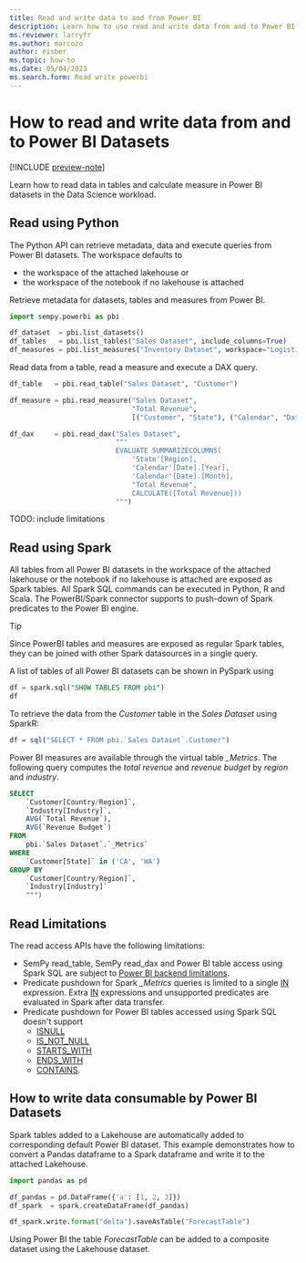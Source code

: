 ```yaml
---
title: Read and write data to and from Power BI
description: Learn how to use read and write data from and to Power BI in the Data Science workload.
ms.reviewer: larryfr
ms.author: marcozo
author: eisber
ms.topic: how-to
ms.date: 05/04/2023
ms.search.form: Read write powerbi
---
```


# How to read and write data from and to Power BI Datasets

[!INCLUDE [preview-note](../includes/preview-note.md)]

Learn how to read data in tables and calculate measure in Power BI datasets in the Data Science workload.

## Read using Python

The Python API can retrieve metadata, data and execute queries from Power BI datasets. The workspace defaults to

- the workspace of the attached lakehouse or
- the workspace of the notebook if no lakehouse is attached

Retrieve metadata for datasets, tables and measures from Power BI.

```python
import sempy.powerbi as pbi

df_dataset  = pbi.list_datasets()
df_tables   = pbi.list_tables("Sales Dataset", include_columns=True)
df_measures = pbi.list_measures("Inventory Dataset", workspace="Logistics Workspace")
```

Read data from a table, read a measure and execute a DAX query.

```python
df_table   = pbi.read_table("Sales Dataset", "Customer")

df_measure = pbi.read_measure("Sales Dataset",
                              "Total Revenue",
                              [("Customer", "State"), ("Calendar", "Date")]

df_dax     = pbi.read_dax("Sales Dataset",
                          """
                          EVALUATE SUMMARIZECOLUMNS(
                              'State'[Region],
                              'Calendar'[Date].[Year],
                              'Calendar'[Date].[Month],
                              "Total Revenue",
                              CALCULATE([Total Revenue]))
                          """)
```

TODO: include limitations

## Read using Spark

All tables from all Power BI datasets in the workspace of the attached lakehouse or the notebook if no lakehouse is attached are exposed as Spark tables. All Spark SQL commands can be executed in Python, R and Scala.
The PowerBI/Spark connector supports to push-down of Spark predicates to the Power BI engine.

> [!TIP]
> Since PowerBI tables and measures are exposed as regular Spark tables, they can be joined with other Spark datasources in a single query.

A list of tables of all Power BI datasets can be shown in PySpark using

```sql
df = spark.sql("SHOW TABLES FROM pbi")
df
```

To retrieve the data from the *Customer* table in the *Sales Dataset* using SparkR:

```R
df = sql("SELECT * FROM pbi.`Sales Dataset`.Customer")
```

Power BI measures are available through the virtual table *_Metrics*. The following query computes the *total revenue* and *revenue budget* by *region* and *industry*.

```sql
SELECT
    `Customer[Country/Region]`,
    `Industry[Industry]`,
    AVG(`Total Revenue`),
    AVG(`Revenue Budget`)
FROM
    pbi.`Sales Dataset`.`_Metrics`
WHERE
    `Customer[State]` in ('CA', 'WA')
GROUP BY
    `Customer[Country/Region]`,
    `Industry[Industry]`
    """)
```

## Read Limitations

The read access APIs have the following limitations:

- SemPy read_table, SemPy read_dax and Power BI table access using Spark SQL are subject to [Power BI backend limitations](https://learn.microsoft.com/en-us/rest/api/power-bi/datasets/execute-queries#limitations).
- Predicate pushdown for Spark *_Metrics* queries is limited to a single [IN](https://spark.apache.org/docs/3.3.0/api/sql/index.html#in) expression. Extra [IN](https://spark.apache.org/docs/3.3.0/api/sql/index.html#in) expressions and unsupported predicates are evaluated in Spark after data transfer.
- Predicate pushdown for Power BI tables accessed using Spark SQL doesn't support
  - [ISNULL](https://spark.apache.org/docs/3.3.0/api/sql/#isnull)
  - [IS_NOT_NULL](https://spark.apache.org/docs/3.3.0/api/sql/#isnotnull)
  - [STARTS_WITH](https://spark.apache.org/docs/3.3.0/api/sql/#startswith)
  - [ENDS_WITH](https://spark.apache.org/docs/3.3.0/api/sql/#endswith)
  - [CONTAINS](https://spark.apache.org/docs/3.3.0/api/sql/#contains).

## How to write data consumable by Power BI Datasets

Spark tables added to a Lakehouse are automatically added to corresponding default Power BI dataset.
This example demonstrates how to convert a Pandas dataframe to a Spark dataframe and write it to the attached Lakehouse.

```python
import pandas as pd

df_pandas = pd.DataFrame({'a': [1, 2, 3]})
df_spark  = spark.createDataFrame(df_pandas)

df_spark.write.format("delta").saveAsTable("ForecastTable")
```

Using Power BI the table *ForecastTable* can be added to a composite dataset using the Lakehouse dataset.

